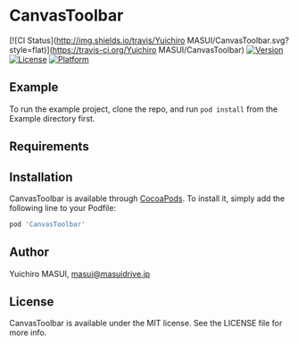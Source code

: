 # CanvasToolbar

[![CI Status](http://img.shields.io/travis/Yuichiro MASUI/CanvasToolbar.svg?style=flat)](https://travis-ci.org/Yuichiro MASUI/CanvasToolbar)
[![Version](https://img.shields.io/cocoapods/v/CanvasToolbar.svg?style=flat)](http://cocoapods.org/pods/CanvasToolbar)
[![License](https://img.shields.io/cocoapods/l/CanvasToolbar.svg?style=flat)](http://cocoapods.org/pods/CanvasToolbar)
[![Platform](https://img.shields.io/cocoapods/p/CanvasToolbar.svg?style=flat)](http://cocoapods.org/pods/CanvasToolbar)

## Example

To run the example project, clone the repo, and run `pod install` from the Example directory first.

## Requirements

## Installation

CanvasToolbar is available through [CocoaPods](http://cocoapods.org). To install
it, simply add the following line to your Podfile:

```ruby
pod 'CanvasToolbar'
```

## Author

Yuichiro MASUI, masui@masuidrive.jp

## License

CanvasToolbar is available under the MIT license. See the LICENSE file for more info.

